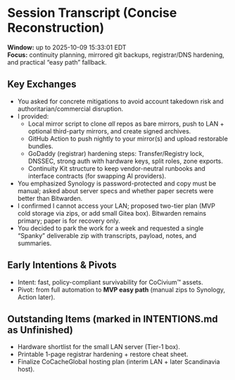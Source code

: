 # Session Transcript (Concise Reconstruction)

**Window:** up to 2025-10-09 15:33:01 EDT  
**Focus:** continuity planning, mirrored git backups, registrar/DNS hardening, and practical “easy path” fallback.

## Key Exchanges
- You asked for concrete mitigations to avoid account takedown risk and authoritarian/commercial disruption.
- I provided:
  - Local mirror script to clone *all* repos as bare mirrors, push to LAN + optional third-party mirrors, and create signed archives.
  - GitHub Action to push nightly to your mirror(s) and upload restorable bundles.
  - GoDaddy (registrar) hardening steps: Transfer/Registry lock, DNSSEC, strong auth with hardware keys, split roles, zone exports.
  - Continuity Kit structure to keep vendor-neutral runbooks and interface contracts (for swapping AI providers).
- You emphasized Synology is password-protected and copy must be manual; asked about server specs and whether paper secrets were better than Bitwarden.
- I confirmed I cannot access your LAN; proposed two-tier plan (MVP cold storage via zips, or add small Gitea box). Bitwarden remains primary; paper is for recovery only.
- You decided to park the work for a week and requested a single “Spanky” deliverable zip with transcripts, payload, notes, and summaries.

## Early Intentions & Pivots
- Intent: fast, policy-compliant survivability for CoCivium™ assets.
- Pivot: from full automation to **MVP easy path** (manual zips to Synology, Action later).

## Outstanding Items (marked in INTENTIONS.md as Unfinished)
- Hardware shortlist for the small LAN server (Tier-1 box).
- Printable 1-page registrar hardening + restore cheat sheet.
- Finalize CoCacheGlobal hosting plan (interim LAN + later Scandinavia host).

